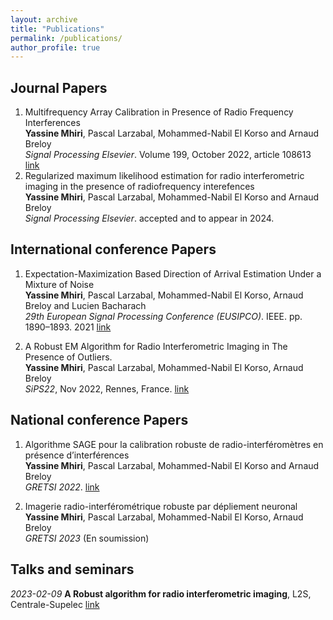 ```yaml
---
layout: archive
title: "Publications"
permalink: /publications/
author_profile: true
---
```


<!-- {% if author.googlescholar %}
  You can also find my articles on <u><a href="{{author.googlescholar}}">my Google Scholar profile</a>.</u>
{% endif %}

{% include base_path %}

{% for post in site.publications reversed %}
  {% include archive-single.html %}
{% endfor %} -->


## Journal Papers
1. Multifrequency Array Calibration in Presence of Radio Frequency Interferences \
  **Yassine Mhiri**, Pascal Larzabal, Mohammed-Nabil El Korso and Arnaud Breloy \
  *Signal Processing Elsevier*. Volume 199, October 2022, article 108613
  [link](https://arxiv.org/pdf/2202.07297.pdf)
2. Regularized maximum likelihood estimation for radio interferometric imaging in the presence of radiofrequency interefences\
  **Yassine Mhiri**, Pascal Larzabal, Mohammed-Nabil El Korso and Arnaud Breloy \
  *Signal Processing Elsevier*. accepted and to appear in 2024.
  <!-- [link](https://www.sciencedirect.com/science/article/pii/S0165168422001530) -->
  
## International conference Papers
1. Expectation-Maximization Based Direction of Arrival Estimation Under a Mixture of Noise \
  **Yassine Mhiri**, Pascal Larzabal, Mohammed-Nabil El Korso, Arnaud Breloy and Lucien Bacharach \
  *29th European Signal Processing Conference (EUSIPCO)*. IEEE. pp. 1890–1893. 2021
  [link](https://hal.archives-ouvertes.fr/hal-03156738/document)

2. A Robust EM Algorithm for Radio Interferometric Imaging in The Presence of Outliers.\
  **Yassine Mhiri**, Pascal Larzabal, Mohammed-Nabil El Korso, Arnaud Breloy \
  *SiPS22*, Nov 2022, Rennes, France.
  [link](https://hal.archives-ouvertes.fr/hal-03823295/document)
  


## National conference Papers
1. Algorithme SAGE pour la calibration robuste de radio-interféromètres en présence d’interférences \
  **Yassine Mhiri**, Pascal Larzabal, Mohammed-Nabil El Korso and Arnaud Breloy \
  *GRETSI 2022*. [link](https://arxiv.org/pdf/2202.07297.pdf)
  
2. Imagerie radio-interférométrique robuste par dépliement neuronal \
  **Yassine Mhiri**, Pascal Larzabal, Mohammed-Nabil El Korso, Arnaud Breloy \
  *GRETSI 2023* (En soumission)

## Talks and seminars

*2023-02-09* **A Robust algorithm for radio interferometric imaging**, L2S, Centrale-Supelec
[link](https://s3-seminar.github.io/seminars/yassine-mhiri)


